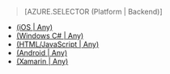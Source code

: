 > [AZURE.SELECTOR (Platform | Backend)]
- [(iOS | Any)](/documentation/articles/mobile-services-ios-how-to-use-client-library/)
- [(Windows C# | Any)](/documentation/articles/mobile-services-windows-dotnet-how-to-use-client-library/)
- [(HTML/JavaScript | Any)](/documentation/articles/mobile-services-html-how-to-use-client-library/)
- [(Android | Any)](/documentation/articles/mobile-services-android-how-to-use-client-library/)
- [(Xamarin | Any)](/documentation/articles/partner-xamarin-mobile-services-how-to-use-client-library/)

<!---HONumber=74-->